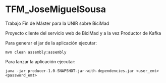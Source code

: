 # TFM_JoseMiguelSousa
Trabajo Fin de Máster para la UNIR sobre BiciMad

Proyecto cliente del servicio web de BiciMad y a la vez Productor de Kafka

Para generar el jar de la aplicación ejecutar:

```mvn clean assembly:assembly```

Para lanzar la aplicación ejecutar:

```java -jar producer-1.0-SNAPSHOT-jar-with-dependencies.jar <user_emt> <password_emt>```
